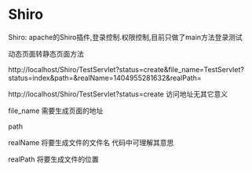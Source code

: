 # Shiro

Shiro: apache的Shiro插件,登录控制.权限控制,目前只做了main方法登录测试

动态页面转静态页面方法

http://localhost/Shiro/TestServlet?status=create&file_name=TestServlet?status=index&path=&realName=1404955281632&realPath=


http://localhost/Shiro/TestServlet?status=create   访问地址无其它意义

file_name   需要生成页面的地址


path   

realName  将要生成文件的文件名  代码中可理解其意思


realPath  将要生成文件的位置
